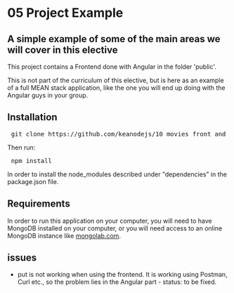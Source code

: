# 05 Project Example   

## A simple example of some of the main areas we will cover in this elective

This project contains a Frontend done with Angular in the folder 'public'. 

This is not part of the curriculum of this elective, but is here as an example of a full MEAN stack application, like the one you will end up doing with the Angular guys in your group.


## Installation

<pre> git clone https://github.com/keanodejs/10_movies_front_and_back.git </pre>   

Then run:    

<pre> npm install </pre>

In order to install the node_modules described under "dependencies" in the package.json file.

## Requirements

In order to run this application on your computer, you will need to have MongoDB installed on your computer, or you will need access to an online MongoDB instance like [mongolab.com](http://www.mongolab.com). 

## issues

* put is not working when using the frontend. It is working using Postman, Curl etc., so the problem lies in the Angular part - status: to be fixed.